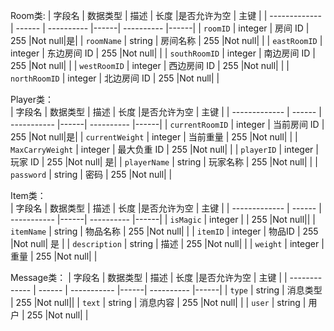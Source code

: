 Room类:
| 字段名 | 数据类型 | 描述 | 长度 |是否允许为空 | 主键 |
| ------------- | ------ | ---------- |------| ---------- |------|
| `roomID` | integer | 房间 ID |  255 |Not null|是|
| `roomName` | string | 房间名称 |  255 |Not null|  |
| `eastRoomID` | integer | 东边房间 ID |  255 |Not null|  |
| `southRoomID` | integer | 南边房间 ID |  255  |Not null|  |
| `westRoomID` | integer | 西边房间 ID | 255 |Not null|  |
| `northRoomID` | integer | 北边房间 ID |  255 |Not null|  |  

Player类：  
| 字段名 | 数据类型 | 描述 | 长度 |是否允许为空 | 主键 |
| ------------- | ------ | ----------- |------| ---------- |------|
| `currentRoomID` | integer | 当前房间 ID |  255 |Not null|是|
| `currentWeight` | integer | 当前重量 |  255 |Not null|  |
| `MaxCarryWeight` | integer | 最大负重 ID |  255 |Not null|  |
| `playerID` | integer | 玩家 ID |  255  |Not null|  是|
| `playerName` | string | 玩家名称 | 255 |Not null|  |
| `password` | string | 密码 |  255 |Not null|  |    

Item类：  
| 字段名 | 数据类型 | 描述 | 长度 |是否允许为空 | 主键 |
| ------------- | ------ | ----------- |------| ---------- |------|
| `isMagic` | integer |   |  255 |Not null||
| `itemName` | string | 物品名称 |  255 |Not null|  |
| `itemID` | integer | 物品ID |  255 |Not null| 是 |
| `description` | string | 描述 |  255  |Not null|  |
| `weight` | integer | 重量 | 255 |Not null|  |

Message类：
| 字段名 | 数据类型 | 描述 | 长度 |是否允许为空 | 主键 |
| ------------- | ------ | ----------- |------| ---------- |------|
| `type` | string  | 消息类型  |  255 |Not null||
| `text` | string | 消息内容 |  255 |Not null|  |
| `user` | string  | 用户 |  255 |Not null|  |
